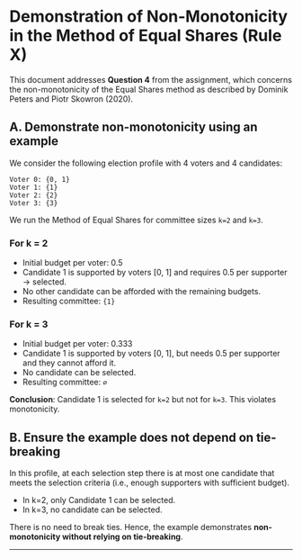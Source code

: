 # Demonstration of Non-Monotonicity in the Method of Equal Shares (Rule X)

This document addresses **Question 4** from the assignment, which concerns the non-monotonicity of the Equal Shares method as described by Dominik Peters and Piotr Skowron (2020).

## A. Demonstrate non-monotonicity using an example

We consider the following election profile with 4 voters and 4 candidates:

```
Voter 0: {0, 1}
Voter 1: {1}
Voter 2: {2}
Voter 3: {3}
```

We run the Method of Equal Shares for committee sizes `k=2` and `k=3`.

### For k = 2

- Initial budget per voter: 0.5
- Candidate 1 is supported by voters [0, 1] and requires 0.5 per supporter → selected.
- No other candidate can be afforded with the remaining budgets.
- Resulting committee: `{1}`

### For k = 3

- Initial budget per voter: 0.333
- Candidate 1 is supported by voters [0, 1], but needs 0.5 per supporter and they cannot afford it.
- No candidate can be selected.
- Resulting committee: `∅`

**Conclusion**: Candidate 1 is selected for `k=2` but not for `k=3`. This violates monotonicity.

## B. Ensure the example does not depend on tie-breaking

In this profile, at each selection step there is at most one candidate that meets the selection criteria (i.e., enough supporters with sufficient budget).

- In k=2, only Candidate 1 can be selected.
- In k=3, no candidate can be selected.

There is no need to break ties. Hence, the example demonstrates **non-monotonicity without relying on tie-breaking**.

---

